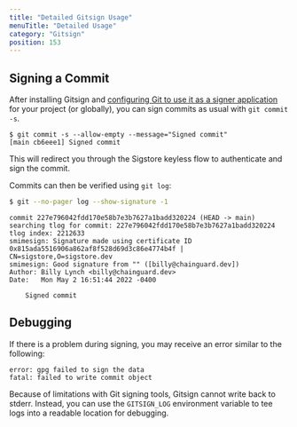 ```yaml
---
title: "Detailed Gitsign Usage"
menuTitle: "Detailed Usage"
category: "Gitsign"
position: 153
---
```


## Signing a Commit

After installing Gitsign and [configuring Git to use it as a signer application](/gitsign/installation#configuring-git-to-use-gitsign-for-signing) for your project (or globally), you can sign commits as usual with `git commit -s`.

```console
$ git commit -s --allow-empty --message="Signed commit"
[main cb6eee1] Signed commit
```

This will redirect you through the Sigstore keyless flow to authenticate and sign the commit.

Commits can then be verified using `git log`:

```sh
$ git --no-pager log --show-signature -1
```

```console
commit 227e796042fdd170e58b7e3b7627a1badd320224 (HEAD -> main)
searching tlog for commit: 227e796042fdd170e58b7e3b7627a1badd320224
tlog index: 2212633
smimesign: Signature made using certificate ID 0x815ada5516906a862af8f528d69d3c86e4774b4f | CN=sigstore,O=sigstore.dev
smimesign: Good signature from "" ([billy@chainguard.dev])
Author: Billy Lynch <billy@chainguard.dev>
Date:   Mon May 2 16:51:44 2022 -0400

    Signed commit
```

## Debugging

If there is a problem during signing, you may receive an error similar to the following:

```
error: gpg failed to sign the data
fatal: failed to write commit object
```

Because of limitations with Git signing tools, Gitsign cannot write back to stderr. Instead, you can use the `GITSIGN_LOG` environment variable to tee logs into a readable location for debugging.


